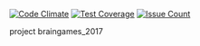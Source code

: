 [![Code Climate](https://codeclimate.com/github/tysky/project-lvl1-s116/badges/gpa.svg)](https://codeclimate.com/github/tysky/project-lvl1-s116)
[![Test Coverage](https://codeclimate.com/github/tysky/project-lvl1-s116/badges/coverage.svg)](https://codeclimate.com/github/tysky/project-lvl1-s116/coverage)
[![Issue Count](https://codeclimate.com/github/tysky/project-lvl1-s116/badges/issue_count.svg)](https://codeclimate.com/github/tysky/project-lvl1-s116)

project braingames_2017 
